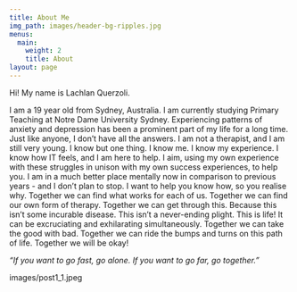 ```yaml
---
title: About Me
img_path: images/header-bg-ripples.jpg
menus:
  main:
    weight: 2
    title: About
layout: page
---
```


Hi! My name is Lachlan Querzoli.

I am a 19 year old from Sydney, Australia. I am currently studying Primary Teaching at Notre Dame University Sydney. Experiencing patterns of anxiety and depression has been a prominent part of my life for a long time. Just like anyone, I don’t have all the answers. I am not a therapist, and I am still very young. I know but one thing. I know me. I know my experience. I know how IT feels, and I am here to help. I aim, using my own experience with these struggles in unison with my own success experiences, to help you. I am in a much better place mentally now in comparison to previous years - and I don’t plan to stop. I want to help you know how, so you realise why. Together we can find what works for each of us. Together we can find our own form of therapy. Together we can get through this. Because this isn’t some incurable disease. This isn’t a never-ending plight. This is life! It can be excruciating and exhilarating simultaneously. Together we can take the good with bad. Together we can ride the bumps and turns on this path of life. Together we will be okay!

*“If you want to go fast, go alone. If you want to go far, go together.”*

images/post1_1.jpeg
